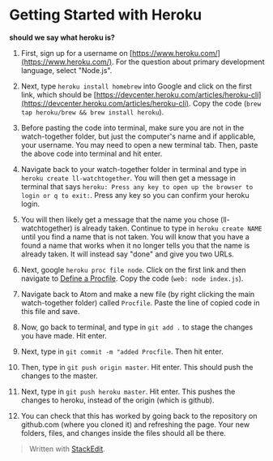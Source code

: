 
# Getting Started with Heroku
**should we say what heroku is?**

1. First, sign up for a username on [https://www.heroku.com/](https://www.heroku.com/). For the question about primary development language, select "Node.js".
2. Next, type `heroku install homebrew` into Google and click on the first link, which should be [https://devcenter.heroku.com/articles/heroku-cli](https://devcenter.heroku.com/articles/heroku-cli). Copy the code  (`
brew tap heroku/brew && brew install heroku
`).
3. Before pasting the code into terminal, make sure you are not in the watch-together folder, but just the computer's name and if applicable, your username. You may need to open a new terminal tab. Then, paste the above code into terminal and hit enter.
4. Navigate back to your watch-together folder in terminal and type in `heroku create ll-watchtogether`. You will then get a message in terminal that says `heroku: Press any key to open up the browser to login or q to exit:`. Press any key so you can confirm your heroku login. 
5. You will then likely get a message that the name you chose (ll-watchtogether) is already taken. Continue to type in `heroku create NAME` until you find a name that is not taken. You will know that you have a found a name that works when it no longer tells you that the name is already taken. It will instead say "done" and give you two URLs.
6. Next, google `heroku proc file node`. Click on the first link and then navigate to [Define a Procfile](https://devcenter.heroku.com/articles/getting-started-with-nodejs#define-a-procfile). Copy the code (`
web: node index.js
`).
7. Navigate back to Atom and make a new file (by right clicking the main watch-together folder) called `Procfile`. Paste the line of copied code in this file and save.
8. Now, go back to terminal, and type in `git add .` to stage the changes you have made. Hit enter.
9. Next, type in `git commit -m "added Procfile`. Then hit enter.
10. Then, type in `git push origin master`.  Hit enter. This should push the changes to the master.
11. Next, type in `git push heroku master`. Hit enter. This pushes the changes to heroku, instead of the origin (which is github).

 
12. You can check that this has worked by going back to the repository on github.com (where you cloned it) and refreshing the page. Your new folders, files, and changes inside the files should all be there.
> Written with [StackEdit](https://stackedit.io/).
<!--stackedit_data:
eyJoaXN0b3J5IjpbNDYyMDMzNzM1LDE5NTczMTM1MjQsOTY0OT
UzNjk5LC0xNzIxNjE0ODI0LC0xMjc0ODg1NTc2LC0xODgxNTEx
NDgyLDE5MDEyMDg2MTgsNTAwMTI1ODc3LC0yMDkyODk0Mzk4LD
czMDk5ODExNl19
-->